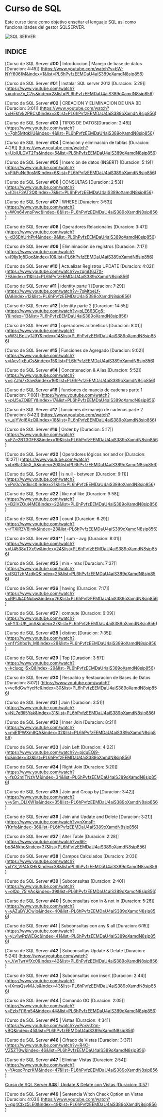 # Curso de SQL 

Este curso tiene como objetivo enseñar el lenguaje SQL asi como funcionalidades del gestor SQLSERVER.

![SQL SERVER](https://scontent-atl3-1.xx.fbcdn.net/hphotos-xpa1/v/t1.0-9/s720x720/12063694_618885008251815_6970492366329879303_n.jpg?oh=f52c3579e7346bebdf45f90d953120cb&oe=568AF21A)

## **INDICE**

[Curso de SQL Server **#00** | Introduccion | Manejo de base de datos [Duracion: 4:45]] (https://www.youtube.com/watch?v=bW-NYf606fM&index=1&list=PL6hPvfzEEMDaU4aiS389oXamdN8sip856)

[Curso de SQL Server **#01** | Instalar SQL server 2012 [Duracion: 5:29]] (https://www.youtube.com/watch?v=udpvZv_C7js&index=2&list=PL6hPvfzEEMDaU4aiS389oXamdN8sip856)
   
[Curso de SQL Server **#02** | CREACION Y ELIMINACION DE UNA BD [Duracion: 3:01]] (https://www.youtube.com/watch?v=HEkfvk2PBCs&index=3&list=PL6hPvfzEEMDaU4aiS389oXamdN8sip856)
   
[Curso de SQL Server **#03** | TIPOS DE DATOS[Duracion: 2:48]] (https://www.youtube.com/watch?v=7gh5MtqkIiU&index=4&list=PL6hPvfzEEMDaU4aiS389oXamdN8sip856)
   
[Curso de SQL Server **#04** | Creación y eliminación de tablas [Duracion: 4:26]] (https://www.youtube.com/watch?v=UblULDVT2Fs&index=5&list=PL6hPvfzEEMDaU4aiS389oXamdN8sip856)
   
[Curso de SQL Server **#05** | Inserción de datos (INSERT) [Duracion: 5:19]] (https://www.youtube.com/watch?v=FlkFuNc9psM&index=6&list=PL6hPvfzEEMDaU4aiS389oXamdN8sip856)
   
[Curso de SQL Server **#06** | CONSULTAS [Duracion: 2:53]] (https://www.youtube.com/watch?v=IDljsF3AT2Q&index=7&list=PL6hPvfzEEMDaU4aiS389oXamdN8sip856)
   
[Curso de SQL Server **#07** | WHERE [Duracion: 3:53]] (https://www.youtube.com/watch?v=W0n64vnpPwc&index=8&list=PL6hPvfzEEMDaU4aiS389oXamdN8sip856)
   
[Curso de SQL Server **#08** | Operadores Relacionales [Duracion: 3:47]] (https://www.youtube.com/watch?v=d36BhUrhPt4&index=9&list=PL6hPvfzEEMDaU4aiS389oXamdN8sip856)
   
[Curso de SQL Server **#09** | Elimininación de registros [Duracion: 7:17]] (https://www.youtube.com/watch?v=l9Ijy1g5Doc&index=10&list=PL6hPvfzEEMDaU4aiS389oXamdN8sip856)
   
[Curso de SQL Server **#10** | Actualizar Registros UPDATE [Duracion: 4:02]] (https://www.youtube.com/watch?v=zqmD6J7X-7E&index=11&list=PL6hPvfzEEMDaU4aiS389oXamdN8sip856)
   
[Curso de SQL Server **#11** | identity parte 1 [Duracion: 7:29]] (https://www.youtube.com/watch?v=7xMtbeLf-DA&index=12&list=PL6hPvfzEEMDaU4aiS389oXamdN8sip856)
   
[Curso de SQL Server **#12** | identity parte 2 [Duracion: 14:55]] (https://www.youtube.com/watch?v=pLE663Cg5-Y&index=13&list=PL6hPvfzEEMDaU4aiS389oXamdN8sip856)
   
[Curso de SQL Server **#13** | operadores aritmeticos [Duracion: 8:01]] (https://www.youtube.com/watch?v=W3LBpUyTJ9Y&index=14&list=PL6hPvfzEEMDaU4aiS389oXamdN8sip856)
   
[Curso de SQL Server **#15** | Funciones de Agregado [Duracion: 9:02]] (https://www.youtube.com/watch?v=iAcv1jxEuGs&index=15&list=PL6hPvfzEEMDaU4aiS389oXamdN8sip856)
   
[Curso de SQL Server **#14** | Concatenacion & Alias [Duracion: 5:52]] (https://www.youtube.com/watch?v=sjZJhj7xSaw&index=16&list=PL6hPvfzEEMDaU4aiS389oXamdN8sip856)
   
[Curso de SQL Server **#16** | funciones de manejo de cadenas parte 1 [Duracion: 7:08]] (https://www.youtube.com/watch?v=plJ5eZOiBTY&index=17&list=PL6hPvfzEEMDaU4aiS389oXamdN8sip856)
   
[Curso de SQL Server **#17** | funciones de manejo de cadenas parte 2 [Duracion: 8:42]] (https://www.youtube.com/watch?v=_ajYVqI6XzQ&index=18&list=PL6hPvfzEEMDaU4aiS389oXamdN8sip856)
   
[Curso de SQL Server **#19** | Order by [Duracion: 5:17]] (https://www.youtube.com/watch?v=FZe2BT3GFF8&index=19&list=PL6hPvfzEEMDaU4aiS389oXamdN8sip856)   

[Curso de SQL Server **#20** | Operadores lógicos nor and or [Duracion: 10:27]] (https://www.youtube.com/watch?v=brBIaGk5X_A&index=20&list=PL6hPvfzEEMDaU4aiS389oXamdN8sip856)
   
[Curso de SQL Server **#21** | is null - between [Duracion: 6:11]] (https://www.youtube.com/watch?v=Po0d7ediuic&index=21&list=PL6hPvfzEEMDaU4aiS389oXamdN8sip856)
   
[Curso de SQL Server **#22** | like not like [Duracion: 9:58]] (https://www.youtube.com/watch?v=B2lVZOuj4ME&index=22&list=PL6hPvfzEEMDaU4aiS389oXamdN8sip856)
   
[Curso de SQL Server **#23** | count [Duracion: 6:29]] (https://www.youtube.com/watch?v=fTXiRZV8Imk&index=23&list=PL6hPvfzEEMDaU4aiS389oXamdN8sip856)
   
[Curso de SQL Server **#24**** | sum - avg [Duracion: 8:01]] (https://www.youtube.com/watch?v=U4538uTXx9w&index=24&list=PL6hPvfzEEMDaU4aiS389oXamdN8sip856)
   
[Curso de SQL Server **#25** | min - max [Duracion: 7:37]] (https://www.youtube.com/watch?v=lSQTzhMzdkQ&index=25&list=PL6hPvfzEEMDaU4aiS389oXamdN8sip856)
   
[Curso de SQL Server **#26** | having [Duracion: 7:17]] (https://www.youtube.com/watch?v=RPiJk40Nubw&index=26&list=PL6hPvfzEEMDaU4aiS389oXamdN8sip856)
   
[Curso de SQL Server **#27** | compute [Duracion: 6:09]] (https://www.youtube.com/watch?v=FYfbiUK_anA&index=27&list=PL6hPvfzEEMDaU4aiS389oXamdN8sip856)
   
[Curso de SQL Server **#28** | distinct [Duracion: 7:35]] (https://www.youtube.com/watch?v=nfYShbs1v_M&index=28&list=PL6hPvfzEEMDaU4aiS389oXamdN8sip856)
   
[Curso de SQL Server **#29** | Top [Duracion: 3:57]] (https://www.youtube.com/watch?v=kcluqgjiSxQ&index=29&list=PL6hPvfzEEMDaU4aiS389oXamdN8sip856)
   
[Curso de SQL Server **#30** | Respaldo y Restauracion de Bases de Datos [Duracion: 8:07]] (https://www.youtube.com/watch?v=ve6dGwYycHc&index=30&list=PL6hPvfzEEMDaU4aiS389oXamdN8sip856)
   
[Curso de SQL Server **#31** | Join [Duracion: 3:51]] (https://www.youtube.com/watch?v=NL7eBil5Yak&index=31&list=PL6hPvfzEEMDaU4aiS389oXamdN8sip856)
   
[Curso de SQL Server **#32** | Inner Join [Duracion: 8:21]] (https://www.youtube.com/watch?v=mjE1PWXm8QA&index=32&list=PL6hPvfzEEMDaU4aiS389oXamdN8sip856)
   
[Curso de SQL Server **#33** | Join Left [Duracion: 4:22]] (https://www.youtube.com/watch?v=pjduEQj9-6c&index=33&list=PL6hPvfzEEMDaU4aiS389oXamdN8sip856)
   
[Curso de SQL Server **#34** | Right Join [Duracion: 5:20]] (https://www.youtube.com/watch?v=fsO2mjTNzVM&index=34&list=PL6hPvfzEEMDaU4aiS389oXamdN8sip856)
   
[Curso de SQL Server **#35** | Join and Group by [Duracion: 3:42]] (https://www.youtube.com/watch?v=ySm_OLlXW1s&index=35&list=PL6hPvfzEEMDaU4aiS389oXamdN8sip856)
   
[Curso de SQL Server **#36** | Join and Update and Delete [Duracion: 3:21]] (https://www.youtube.com/watch?v=nXmsP-YKnfo&index=36&list=PL6hPvfzEEMDaU4aiS389oXamdN8sip856)
   
[Curso de SQL Server **#37** | Alter Table [Duracion: 2:28]] (https://www.youtube.com/watch?v=66-bp845khc&index=37&list=PL6hPvfzEEMDaU4aiS389oXamdN8sip856)
   
[Curso de SQL Server **#38** | Campos Calculados [Duracion: 3:03]] (https://www.youtube.com/watch?v=IY3_VP45XHk&index=38&list=PL6hPvfzEEMDaU4aiS389oXamdN8sip856)
   
[Curso de SQL Server **#39** | Subconsultas [Duracion: 2:40]] (https://www.youtube.com/watch?v=olQp_75IVAc&index=39&list=PL6hPvfzEEMDaU4aiS389oXamdN8sip856)
   
[Curso de SQL Server **#40** | Subconsultas con in & not in [Duracion: 5:26]] (https://www.youtube.com/watch?v=yAZuBYJCwio&index=40&list=PL6hPvfzEEMDaU4aiS389oXamdN8sip856)
   
[Curso de SQL Server  **#41** | Subconsultas con any & all [Duracion: 6:15]] (https://www.youtube.com/watch?v=yLv1wPpWEGc&index=41&list=PL6hPvfzEEMDaU4aiS389oXamdN8sip856)

[Curso de SQL Server  **#42** | Subconsultas Update & Delate [Duracion: 5:24]] (https://www.youtube.com/watch?v=_VwTwrVfXc0&index=42&list=PL6hPvfzEEMDaU4aiS389oXamdN8sip856)
   
[Curso de SQL Server  **#43** | Subconsultas con insert [Duracion: 2:44]] (https://www.youtube.com/watch?v=IXmsQsvMJJs&index=43&list=PL6hPvfzEEMDaU4aiS389oXamdN8sip856)
   
[Curso de SQL Server  **#44** | Comando GO [Duracion: 2:05]] (https://www.youtube.com/watch?v=EzIxFj16m54&index=44&list=PL6hPvfzEEMDaU4aiS389oXamdN8sip856)
   
[Curso de SQL Server  **#45** | Vistas [Duracion: 4:34]] (https://www.youtube.com/watch?v=Ppxv02m-yBQ&index=45&list=PL6hPvfzEEMDaU4aiS389oXamdN8sip856)
   
[Curso de SQL Server  **#46** | Cifrado de Vistas [Duracion: 3:37]] (https://www.youtube.com/watch?v=R4C-VZ5ZT0w&index=46&list=PL6hPvfzEEMDaU4aiS389oXamdN8sip856)
   
[Curso de SQL Server  **#47** | Eliminar Vistas [Duracion: 2:54]] (https://www.youtube.com/watch?v=YAqscPnzrKM&index=47&list=PL6hPvfzEEMDaU4aiS389oXamdN8sip856)
   
[Curso de SQL Server  **#48** | Update & Delate con Vistas [Duracion: 3:57]](https://www.youtube.com/watch?v=Sq1O1BwSn1g&index=48&list=PL6hPvfzEEMDaU4aiS389oXamdN8sip856)
   
[Curso de SQL Server  **#49** | Sentencia Witch Check Option en Vistas [Duracion: 4:03]] (https://www.youtube.com/watch?v=qg4Clxz5LE0&index=49&list=PL6hPvfzEEMDaU4aiS389oXamdN8sip856)